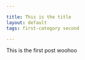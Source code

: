 ```yaml
---

title: This is the title
layout: default
tags: first-category second

---
```


This is the first post woohoo
